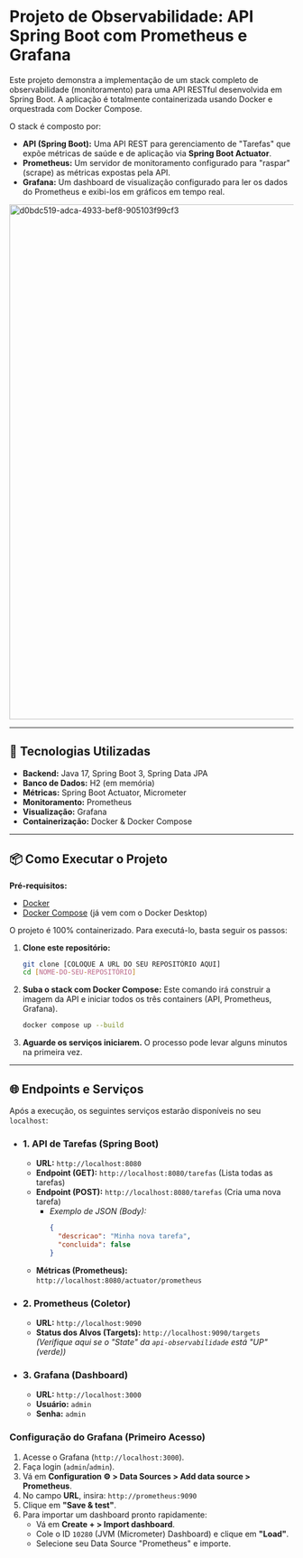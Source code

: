 # Projeto de Observabilidade: API Spring Boot com Prometheus e Grafana

Este projeto demonstra a implementação de um stack completo de observabilidade (monitoramento) para uma API RESTful desenvolvida em Spring Boot. A aplicação é totalmente containerizada usando Docker e orquestrada com Docker Compose.

O stack é composto por:
* **API (Spring Boot):** Uma API REST para gerenciamento de "Tarefas" que expõe métricas de saúde e de aplicação via **Spring Boot Actuator**.
* **Prometheus:** Um servidor de monitoramento configurado para "raspar" (scrape) as métricas expostas pela API.
* **Grafana:** Um dashboard de visualização configurado para ler os dados do Prometheus e exibi-los em gráficos em tempo real.

<img width="1920" height="913" alt="d0bdc519-adca-4933-bef8-905103f99cf3" src="https://github.com/user-attachments/assets/d7f58f1e-5954-41eb-b731-9c557acec4cd" />

---

## 🚀 Tecnologias Utilizadas

* **Backend:** Java 17, Spring Boot 3, Spring Data JPA
* **Banco de Dados:** H2 (em memória)
* **Métricas:** Spring Boot Actuator, Micrometer
* **Monitoramento:** Prometheus
* **Visualização:** Grafana
* **Containerização:** Docker & Docker Compose

---

## 📦 Como Executar o Projeto

**Pré-requisitos:**
* [Docker](https://www.docker.com/products/docker-desktop/)
* [Docker Compose](https://docs.docker.com/compose/install/) (já vem com o Docker Desktop)

O projeto é 100% containerizado. Para executá-lo, basta seguir os passos:

1.  **Clone este repositório:**
    ```bash
    git clone [COLOQUE A URL DO SEU REPOSITÓRIO AQUI]
    cd [NOME-DO-SEU-REPOSITÓRIO]
    ```

2.  **Suba o stack com Docker Compose:**
    Este comando irá construir a imagem da API e iniciar todos os três containers (API, Prometheus, Grafana).
    ```bash
    docker compose up --build
    ```

3.  **Aguarde os serviços iniciarem.** O processo pode levar alguns minutos na primeira vez.

---

## 🌐 Endpoints e Serviços

Após a execução, os seguintes serviços estarão disponíveis no seu `localhost`:

* ### 1. API de Tarefas (Spring Boot)
    * **URL:** `http://localhost:8080`
    * **Endpoint (GET):** `http://localhost:8080/tarefas` (Lista todas as tarefas)
    * **Endpoint (POST):** `http://localhost:8080/tarefas` (Cria uma nova tarefa)
        * *Exemplo de JSON (Body):*
          ```json
          {
            "descricao": "Minha nova tarefa",
            "concluida": false
          }
          ```
    * **Métricas (Prometheus):** `http://localhost:8080/actuator/prometheus`

* ### 2. Prometheus (Coletor)
    * **URL:** `http://localhost:9090`
    * **Status dos Alvos (Targets):** `http://localhost:9090/targets`
        *(Verifique aqui se o "State" da `api-observabilidade` está "UP" (verde))*

* ### 3. Grafana (Dashboard)
    * **URL:** `http://localhost:3000`
    * **Usuário:** `admin`
    * **Senha:** `admin`

### Configuração do Grafana (Primeiro Acesso)
1.  Acesse o Grafana (`http://localhost:3000`).
2.  Faça login (`admin`/`admin`).
3.  Vá em **Configuration ⚙️ > Data Sources > Add data source > Prometheus**.
4.  No campo **URL**, insira: `http://prometheus:9090`
5.  Clique em **"Save & test"**.
6.  Para importar um dashboard pronto rapidamente:
    * Vá em **Create + > Import dashboard**.
    * Cole o ID `10280` (JVM (Micrometer) Dashboard) e clique em **"Load"**.
    * Selecione seu Data Source "Prometheus" e importe.
